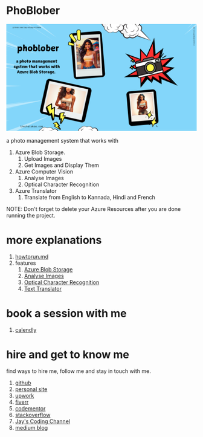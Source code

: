 # PhoBlober

[<img src="pbimg1.png">]()

a photo management system that works with

1. Azure Blob Storage.
   1. Upload Images
   1. Get Images and Display Them
1. Azure Computer Vision
   1. Analyse Images
   1. Optical Character Recognition
1. Azure Translator
   1. Translate from English to Kannada, Hindi and French

NOTE: Don't forget to delete your Azure Resources after you are done running the project.

# more explanations

1. [howtorun.md](howtorun.md)
1. features
   1. [Azure Blob Storage](pupload.md)
   1. [Analyse Images](panalyse.md)
   1. [Optical Character Recognition](pocr.md)
   1. [Text Translator](translate.md)

# book a session with me

1. [calendly](https://calendly.com/jaycodingtutor/30min)

# hire and get to know me

find ways to hire me, follow me and stay in touch with me.

1. [github](https://github.com/Jay-study-nildana)
1. [personal site](https://thechalakas.com)
1. [upwork](https://www.upwork.com/fl/vijayasimhabr)
1. [fiverr](https://www.fiverr.com/jay_codeguy)
1. [codementor](https://www.codementor.io/@vijayasimhabr)
1. [stackoverflow](https://stackoverflow.com/users/5338888/jay)
1. [Jay's Coding Channel](https://www.youtube.com/channel/UCJJVulg4J7POMdX0veuacXw/)
1. [medium blog](https://medium.com/@vijayasimhabr)
